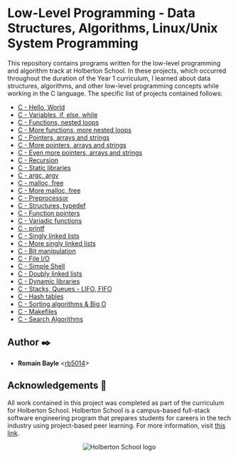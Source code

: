 # Low-Level Programming - Data Structures, Algorithms, Linux/Unix System Programming

This repository contains programs written for the low-level programming and
algorithm track at Holberton School. In these projects, which  occurred
throughout the duration of the Year 1 curriculum, I learned about data
structures, algorithms, and other low-level programming concepts while
working in the C language. The specific list of projects contained follows:

* [ C - Hello, World](./hello_world)
* [ C - Variables, if, else, while](./variables_if_else_while)
* [ C - Functions, nested loops](./functions_nested_loops)
* [ C - More functions, more nested loops](./more_functions_nested_loops)
* [ C - Pointers, arrays and strings](./pointers_arrays_strings)
* [ C - More pointers, arrays and strings](./pointers_arrays_strings)
* [ C - Even more pointers, arrays and strings](./pointers_arrays_strings)
* [ C - Recursion](./recursion)
* [ C - Static libraries](./static_libraries)
* [ C - argc, argv](./argc_argv)
* [ C - malloc, free](./malloc_free)
* [ C - More malloc, free](./more_malloc_free)
* [ C - Preprocessor](./preprocessor)
* [ C - Structures, typedef](./structures_typedef)
* [ C - Function pointers](./function_pointers)
* [ C - Variadic functions](./variadic_functions)
* [ C - printf](https://github.com/rb5014/printf/tree/master)
* [ C - Singly linked lists](./singly_linked_lists)
* [ C - More singly linked lists](./more_singly_linked_lists)
* [ C - Bit manipulation](./bit_manipulation)
* [ C - File I/O](./file_io)
* [ C - Simple Shell](https://github.com/bdbaraban/simple_shell/tree/master)
* [ C - Doubly linked lists](./doubly_linked_lists)
* [ C - Dynamic libraries](./dynamic_libraries)
* [ C - Stacks, Queues - LIFO, FIFO](https://github.com/bdbaraban/monty/tree/master)
* [ C - Hash tables](./hash_tables)
* [ C - Sorting algorithms & Big O](./sorting_algorithms)
* [ C - Makefiles](./makefiles)
* [ C - Search Algorithms](./search_algorithms)

## Author :black_nib:

* __Romain Bayle__ <[rb5014](https://github.com/rb5014)>

## Acknowledgements :pray:

All work contained in this project was completed as part of the curriculum for
Holberton School. Holberton School is a campus-based full-stack software
engineering program that prepares students for careers in the tech industry
using project-based peer learning. For more information, visit
[this link](https://www.holbertonschool.com/).

<p align="center">
  <img
    src="http://www.holbertonschool.com/holberton-logo.png"
    alt="Holberton School logo">
</p>
